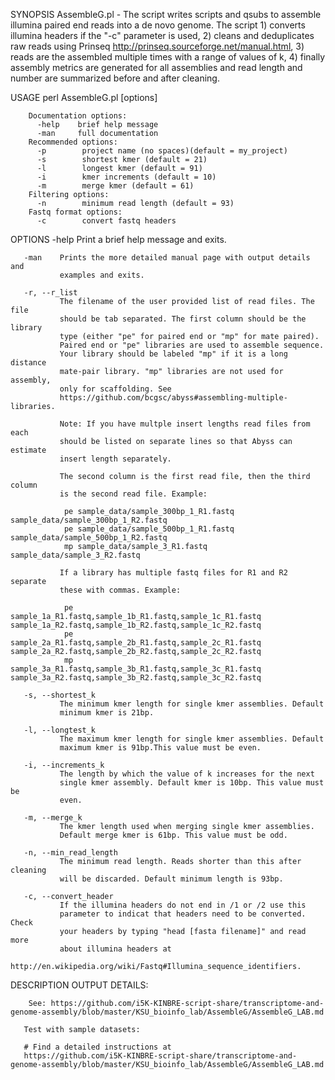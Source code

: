 SYNOPSIS
       AssembleG.pl - The script writes scripts and qsubs to assemble illumina
       paired end reads into a de novo genome. The script 1) converts illumina
       headers if the "-c" parameter is used, 2) cleans and deduplicates raw
       reads using Prinseq http://prinseq.sourceforge.net/manual.html, 3)
       reads are the assembled multiple times with a range of values of k, 4)
       finally assembly metrics are generated for all assemblies and read
       length and number are summarized before and after cleaning.

USAGE
       perl AssembleG.pl [options]

        Documentation options:
          -help    brief help message
          -man     full documentation
        Recommended options:
          -p        project name (no spaces)(default = my_project)
          -s        shortest kmer (default = 21)
          -l        longest kmer (default = 91)
          -i        kmer increments (default = 10)
          -m        merge kmer (default = 61)
        Filtering options:
          -n        minimum read length (default = 93)
        Fastq format options:
          -c        convert fastq headers

OPTIONS
       -help   Print a brief help message and exits.

       -man    Prints the more detailed manual page with output details and
               examples and exits.

       -r, --r_list
               The filename of the user provided list of read files. The file
               should be tab separated. The first column should be the library
               type (either "pe" for paired end or "mp" for mate paired).
               Paired end or "pe" libraries are used to assemble sequence.
               Your library should be labeled "mp" if it is a long distance
               mate-pair library. "mp" libraries are not used for assembly,
               only for scaffolding. See
               https://github.com/bcgsc/abyss#assembling-multiple-libraries.

               Note: If you have multple insert lengths read files from each
               should be listed on separate lines so that Abyss can estimate
               insert length separately.

               The second column is the first read file, then the third column
               is the second read file. Example:

                pe sample_data/sample_300bp_1_R1.fastq   sample_data/sample_300bp_1_R2.fastq
                pe sample_data/sample_500bp_1_R1.fastq   sample_data/sample_500bp_1_R2.fastq
                mp sample_data/sample_3_R1.fastq   sample_data/sample_3_R2.fastq

               If a library has multiple fastq files for R1 and R2 separate
               these with commas. Example:

                pe sample_1a_R1.fastq,sample_1b_R1.fastq,sample_1c_R1.fastq   sample_1a_R2.fastq,sample_1b_R2.fastq,sample_1c_R2.fastq
                pe sample_2a_R1.fastq,sample_2b_R1.fastq,sample_2c_R1.fastq   sample_2a_R2.fastq,sample_2b_R2.fastq,sample_2c_R2.fastq
                mp sample_3a_R1.fastq,sample_3b_R1.fastq,sample_3c_R1.fastq   sample_3a_R2.fastq,sample_3b_R2.fastq,sample_3c_R2.fastq

       -s, --shortest_k
               The minimum kmer length for single kmer assemblies. Default
               minimum kmer is 21bp.

       -l, --longtest_k
               The maximum kmer length for single kmer assemblies. Default
               maximum kmer is 91bp.This value must be even.

       -i, --increments_k
               The length by which the value of k increases for the next
               single kmer assembly. Default kmer is 10bp. This value must be
               even.

       -m, --merge_k
               The kmer length used when merging single kmer assemblies.
               Default merge kmer is 61bp. This value must be odd.

       -n, --min_read_length
               The minimum read length. Reads shorter than this after cleaning
               will be discarded. Default minimum length is 93bp.

       -c, --convert_header
               If the illumina headers do not end in /1 or /2 use this
               parameter to indicat that headers need to be converted. Check
               your headers by typing "head [fasta filename]" and read more
               about illumina headers at
               http://en.wikipedia.org/wiki/Fastq#Illumina_sequence_identifiers.

DESCRIPTION
       OUTPUT DETAILS:

        See: https://github.com/i5K-KINBRE-script-share/transcriptome-and-genome-assembly/blob/master/KSU_bioinfo_lab/AssembleG/AssembleG_LAB.md

       Test with sample datasets:

       # Find a detailed instructions at
       https://github.com/i5K-KINBRE-script-share/transcriptome-and-genome-assembly/blob/master/KSU_bioinfo_lab/AssembleG/AssembleG_LAB.md
